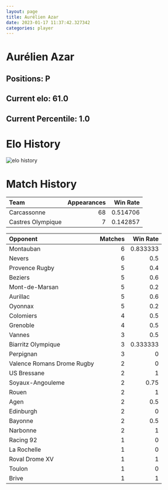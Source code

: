 ```yaml
---  
layout: page  
title: Aurélien Azar  
date: 2023-01-17 11:37:42.327342  
categories: player  
---
```

# Aurélien Azar

## Positions: P

## Current elo: 61.0

## Current Percentile: 1.0

# Elo History


![elo history](history_AurélienAzar.png)
# Match History


| Team              |   Appearances |   Win Rate |
|:------------------|--------------:|-----------:|
| Carcassonne       |            68 |   0.514706 |
| Castres Olympique |             7 |   0.142857 |

| Opponent                   |   Matches |   Win Rate |
|:---------------------------|----------:|-----------:|
| Montauban                  |         6 |   0.833333 |
| Nevers                     |         6 |   0.5      |
| Provence Rugby             |         5 |   0.4      |
| Beziers                    |         5 |   0.6      |
| Mont-de-Marsan             |         5 |   0.2      |
| Aurillac                   |         5 |   0.6      |
| Oyonnax                    |         5 |   0.2      |
| Colomiers                  |         4 |   0.5      |
| Grenoble                   |         4 |   0.5      |
| Vannes                     |         3 |   0.5      |
| Biarritz Olympique         |         3 |   0.333333 |
| Perpignan                  |         3 |   0        |
| Valence Romans Drome Rugby |         2 |   0        |
| US Bressane                |         2 |   1        |
| Soyaux-Angouleme           |         2 |   0.75     |
| Rouen                      |         2 |   1        |
| Agen                       |         2 |   0.5      |
| Edinburgh                  |         2 |   0        |
| Bayonne                    |         2 |   0.5      |
| Narbonne                   |         2 |   1        |
| Racing 92                  |         1 |   0        |
| La Rochelle                |         1 |   0        |
| Roval Drome XV             |         1 |   1        |
| Toulon                     |         1 |   0        |
| Brive                      |         1 |   1        |